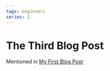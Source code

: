 ```yaml
---
tags: beginners
series: 2
---
```


# The Third Blog Post

Mentioned in [My First Blog Post](first-blog-post.html)